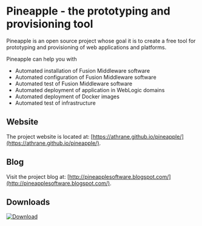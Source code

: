 Pineapple - the prototyping and provisioning tool
============================

Pineapple is an open source project whose goal it is to create a free tool for prototyping and provisioning of web applications and platforms.

Pineapple can help you with
* Automated installation of Fusion Middleware software
* Automated configuration of Fusion Middleware software
* Automated test of Fusion Middleware software
* Automated deployment of application in WebLogic domains
* Automated deployment of Docker images
* Automated test of infrastructure

## Website
The project website is located at: [https://athrane.github.io/pineapple/](https://athrane.github.io/pineapple/).

## Blog
Visit the project blog at: [http://pineapplesoftware.blogspot.com/](http://pineapplesoftware.blogspot.com/).

## Downloads

[ ![Download](https://api.bintray.com/packages/pineapple/maven/com.alpha.pineapple/images/download.svg) ](https://bintray.com/pineapple/maven/com.alpha.pineapple/_latestVersion)